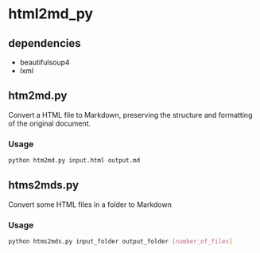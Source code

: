 # html2md_py

## dependencies
- beautifulsoup4
- lxml

## htm2md.py

Convert a HTML file to Markdown, preserving the structure and formatting of the original document.

### Usage

```bash
python htm2md.py input.html output.md
```

## htms2mds.py

Convert some HTML files in a folder to Markdown

### Usage

```bash
python htms2mds.py input_folder output_folder [number_of_files]
```
